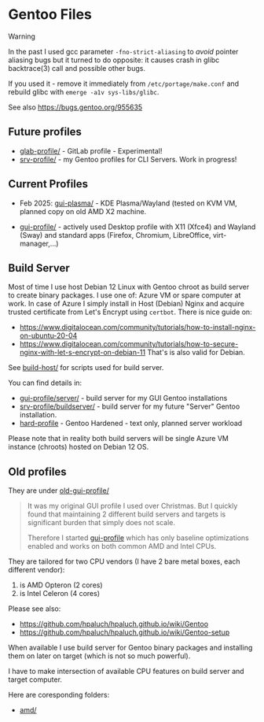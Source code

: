 # Gentoo Files

> [!WARNING]
>
> In the past I used gcc parameter `-fno-strict-aliasing` to _avoid_ pointer aliasing
> bugs but it turned to do opposite: it causes crash in glibc backtrace(3) call and
> possible other bugs.
>
> If you used it - remove it immediately from `/etc/portage/make.conf` and rebuild
> glibc with `emerge -a1v sys-libs/glibc`.
>
> See also https://bugs.gentoo.org/955635

## Future profiles

* [glab-profile/](glab-profile/) - GitLab profile - Experimental!
* [srv-profile/](srv-profile/) - my Gentoo profiles for CLI Servers. Work in progress!

## Current Profiles

* Feb 2025: [gui-plasma/](gui-plasma/) - KDE Plasma/Wayland (tested on KVM VM, planned copy
  on old AMD X2 machine.

* [gui-profile/](gui-profile/) - actively used Desktop profile with X11 (Xfce4) and
  Wayland (Sway) and standard apps (Firefox, Chromium, LibreOffice, virt-manager,...)

## Build Server

Most of time I use host Debian 12 Linux with Gentoo chroot as build server to create
binary packages. I use one of: Azure VM or spare computer at work. In case of Azure
I simply install in Host (Debian) Nginx and acquire trusted certificate from Let's
Encrypt using `certbot`. There is nice guide on:
- https://www.digitalocean.com/community/tutorials/how-to-install-nginx-on-ubuntu-20-04
- https://www.digitalocean.com/community/tutorials/how-to-secure-nginx-with-let-s-encrypt-on-debian-11
That's is also valid for Debian.

See [build-host/](build-host/) for scripts used for build server.

You can find details in:
- [gui-profile/server/](gui-profile/server/) - build server for my GUI Gentoo installations
- [srv-profile/buildserver/](srv-profile/buildserver/) - build server for my future "Server" Gentoo
  installation.
- [hard-profile](hard-profile) - Gentoo Hardened - text only, planned server workload

Please note that in reality both build servers will be single Azure VM instance (chroots) hosted
on Debian 12 OS.


## Old profiles

They are under [old-gui-profile/](old-gui-profile/)

> It was my original GUI profile I used over Christmas. But I quickly found that maintaining
> 2 different build servers and targets is significant burden that simply does not scale.
>
> Therefore I started [gui-profile](gui-profile) which has only baseline optimizations
> enabled and works on both common AMD and Intel CPUs.

They are tailored for two CPU vendors (I have 2 bare metal boxes, each different vendor):
1. is AMD Opteron (2 cores)
2. is Intel Celeron (4 cores)

Please see also:
- https://github.com/hpaluch/hpaluch.github.io/wiki/Gentoo
- https://github.com/hpaluch/hpaluch.github.io/wiki/Gentoo-setup

When available I use build server for Gentoo binary packages and installing them
on later on target (which is not so much powerful).

I have to make intersection of available CPU features on build server and target computer.

Here are coresponding folders:
* [amd/](amd/)

